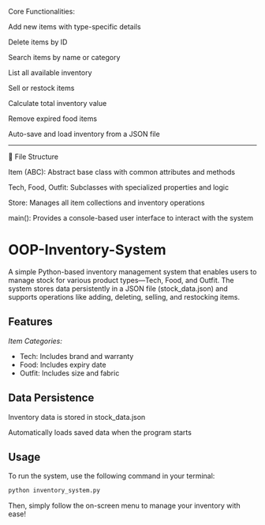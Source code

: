 
Core Functionalities:

Add new items with type-specific details

Delete items by ID

Search items by name or category

List all available inventory

Sell or restock items

Calculate total inventory value

Remove expired food items

Auto-save and load inventory from a JSON file



---

📁 File Structure

Item (ABC): Abstract base class with common attributes and methods

Tech, Food, Outfit: Subclasses with specialized properties and logic

Store: Manages all item collections and inventory operations

main(): Provides a console-based user interface to interact with the system








# OOP-Inventory-System

A simple Python-based inventory management system that enables users to manage stock for various product types—Tech, Food, and Outfit. The system stores data persistently in a JSON file (stock_data.json) and supports operations like adding, deleting, selling, and restocking items.


## Features

*Item Categories:*
- Tech: Includes brand and warranty
- Food: Includes expiry date
- Outfit: Includes size and fabric

  
## Data Persistence

Inventory data is stored in stock_data.json

Automatically loads saved data when the program starts

## Usage

To run the system, use the following command in your terminal:

```cmd
python inventory_system.py
```
Then, simply follow the on-screen menu to manage your inventory with ease!


